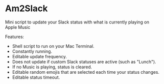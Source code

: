 # Am2Slack
Mini script to update your Slack status with what is currently playing on Apple Music

Features:
- Shell script to run on your Mac Terminal.
- Constantly running.
- Editable update frequency.
- Does not update if custom Slack statuses are active (such as "Lunch").
- If no Music is playing, status is cleared.
- Editable random emojis that are selected each time your status changes.
- Editable status timeout.
